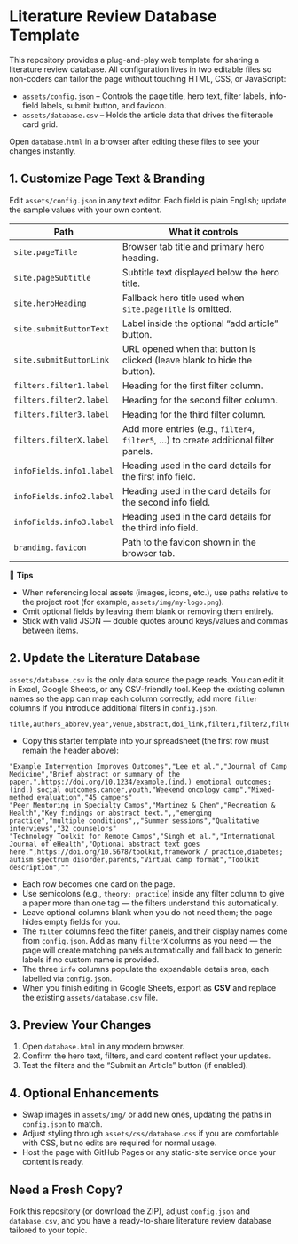 # Literature Review Database Template

This repository provides a plug-and-play web template for sharing a literature review database. All configuration lives in two editable files so non-coders can tailor the page without touching HTML, CSS, or JavaScript:

* `assets/config.json` – Controls the page title, hero text, filter labels, info-field labels, submit button, and favicon.
* `assets/database.csv` – Holds the article data that drives the filterable card grid.

Open `database.html` in a browser after editing these files to see your changes instantly.

## 1. Customize Page Text & Branding

Edit `assets/config.json` in any text editor. Each field is plain English; update the sample values with your own content.

| Path | What it controls |
|----|----|
| `site.pageTitle` | Browser tab title and primary hero heading. |
| `site.pageSubtitle` | Subtitle text displayed below the hero title. |
| `site.heroHeading` | Fallback hero title used when `site.pageTitle` is omitted. |
| `site.submitButtonText` | Label inside the optional “add article” button. |
| `site.submitButtonLink` | URL opened when that button is clicked (leave blank to hide the button). |
| `filters.filter1.label` | Heading for the first filter column. |
| `filters.filter2.label` | Heading for the second filter column. |
| `filters.filter3.label` | Heading for the third filter column. |
| `filters.filterX.label` | Add more entries (e.g., `filter4`, `filter5`, …) to create additional filter panels. |
| `infoFields.info1.label` | Heading used in the card details for the first info field. |
| `infoFields.info2.label` | Heading used in the card details for the second info field. |
| `infoFields.info3.label` | Heading used in the card details for the third info field. |
| `branding.favicon` | Path to the favicon shown in the browser tab. |

📝 **Tips**

* When referencing local assets (images, icons, etc.), use paths relative to the project root (for example, `assets/img/my-logo.png`).
* Omit optional fields by leaving them blank or removing them entirely.
* Stick with valid JSON — double quotes around keys/values and commas between items.

## 2. Update the Literature Database

`assets/database.csv` is the only data source the page reads. You can edit it in Excel, Google Sheets, or any CSV-friendly tool. Keep the existing column names so the app can map each column correctly; add more `filter` columns if you introduce additional filters in `config.json`.

```
title,authors_abbrev,year,venue,abstract,doi_link,filter1,filter2,filter3,info1,info2,info3
```

* Copy this starter template into your spreadsheet (the first row must remain the header above):

```
"Example Intervention Improves Outcomes","Lee et al.","Journal of Camp Medicine","Brief abstract or summary of the paper.",https://doi.org/10.1234/example,(ind.) emotional outcomes; (ind.) social outcomes,cancer,youth,"Weekend oncology camp","Mixed-method evaluation","45 campers"
"Peer Mentoring in Specialty Camps","Martinez & Chen","Recreation & Health","Key findings or abstract text.",,"emerging practice","multiple conditions",,"Summer sessions","Qualitative interviews","32 counselors"
"Technology Toolkit for Remote Camps","Singh et al.","International Journal of eHealth","Optional abstract text goes here.",https://doi.org/10.5678/toolkit,framework / practice,diabetes; autism spectrum disorder,parents,"Virtual camp format","Toolkit description",""
```

* Each row becomes one card on the page.
* Use semicolons (e.g., `theory; practice`) inside any filter column to give a paper more than one tag — the filters understand this automatically.
* Leave optional columns blank when you do not need them; the page hides empty fields for you.
* The `filter` columns feed the filter panels, and their display names come from `config.json`. Add as many `filterX` columns as you need — the page will create matching panels automatically and fall back to generic labels if no custom name is provided.
* The three `info` columns populate the expandable details area, each labelled via `config.json`.
* When you finish editing in Google Sheets, export as **CSV** and replace the existing `assets/database.csv` file.

## 3. Preview Your Changes



1. Open `database.html` in any modern browser.
2. Confirm the hero text, filters, and card content reflect your updates.
3. Test the filters and the “Submit an Article” button (if enabled).

## 4. Optional Enhancements

* Swap images in `assets/img/` or add new ones, updating the paths in `config.json` to match.
* Adjust styling through `assets/css/database.css` if you are comfortable with CSS, but no edits are required for normal usage.
* Host the page with GitHub Pages or any static-site service once your content is ready.

## Need a Fresh Copy?

Fork this repository (or download the ZIP), adjust `config.json` and `database.csv`, and you have a ready-to-share literature review database tailored to your topic.
